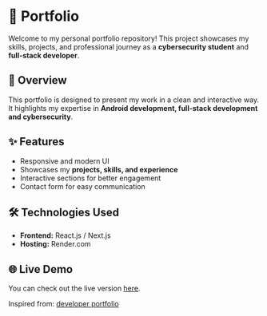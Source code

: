 # 📌 Portfolio

Welcome to my personal portfolio repository! This project showcases my skills, projects, and professional journey as a **cybersecurity student** and **full-stack developer**.

## 🚀 Overview
This portfolio is designed to present my work in a clean and interactive way. It highlights my expertise in **Android development, full-stack development and cybersecurity**.

## ✨ Features
- Responsive and modern UI
- Showcases my **projects, skills, and experience**
- Interactive sections for better engagement
- Contact form for easy communication

## 🛠️ Technologies Used
- **Frontend:** React.js / Next.js
- **Hosting:** Render.com

## 🌐 Live Demo
You can check out the live version [here](https://portfolio-evew.onrender.com).

Inspired from: [developer portfolio](https://github.com/said7388/developer-portfolio)
